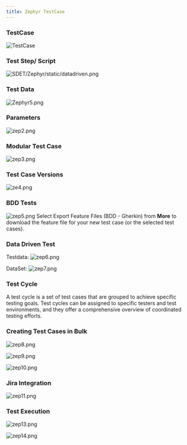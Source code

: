 ```yaml
---
title: Zephyr TestCase
---
```

### TestCase
![TestCase](./static/TestCase.png)

### Test Step/ Script
![SDET/Zephyr/static/datadriven.png](./static/datadriven.png)

### Test Data
![Zephyr5.png](./static/Zephyr5.png)

### Parameters
![zep2.png](./static/zep2.png)

### Modular Test Case
![zep3.png](./static/zep3.png)

### Test Case Versions
![ze4.png](./static/ze4.png)

### BDD Tests
![zep5.png](./static/zep5.png)
Select Export Feature Files (BDD - Gherkin) from **More** to download the feature file for your new test case (or the selected test cases).

### Data Driven Test
Testdata:
![zep6.png](./static/zep6.png)

DataSet:
![zep7.png](./static/zep7.png)

### Test Cycle 

A test cycle is a set of test cases that are grouped to achieve specific testing goals. Test cycles can be assigned to specific testers and test environments, and they offer a comprehensive overview of coordinated testing efforts.

### Creating Test Cases in Bulk
![zep8.png](./static/zep8.png)

![zep9.png](./static/zep9.png)

![zep10.png](./static/zep10.png)

### Jira Integration 
![zep11.png](./static/zep11.png)

### Test Execution
![zep13.png](./static/zep13.png)

![zep14.png](./static/zep14.png)


